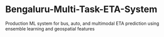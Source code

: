 # Bengaluru-Multi-Task-ETA-System
Production ML system for bus, auto, and multimodal ETA prediction using ensemble learning and geospatial features
